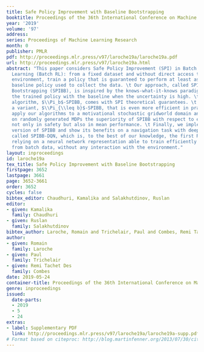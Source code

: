 ```yaml
---
title: Safe Policy Improvement with Baseline Bootstrapping
booktitle: Proceedings of the 36th International Conference on Machine Learning
year: '2019'
volume: '97'
address: 
series: Proceedings of Machine Learning Research
month: 0
publisher: PMLR
pdf: http://proceedings.mlr.press/v97/laroche19a/laroche19a.pdf
url: http://proceedings.mlr.press/v97/laroche19a.html
abstract: "This paper considers Safe Policy Improvement (SPI) in Batch Reinforcement
  Learning (Batch RL): from a fixed dataset and without direct access to the true
  environment, train a policy that is guaranteed to perform at least as well as the
  baseline policy used to collect the data. \t Our approach, called SPI with Baseline
  Bootstrapping (SPIBB), is inspired by the knows-what-it-knows paradigm: it bootstraps
  the trained policy with the baseline when the uncertainty is high. \t Our first
  algorithm, $\\Pi_b$-SPIBB, comes with SPI theoretical guarantees. \t We also implement
  a variant, $\\Pi_{\\leq b}$-SPIBB, that is even more efficient in practice. \t We
  apply our algorithms to a motivational stochastic gridworld domain and further demonstrate
  on randomly generated MDPs the superiority of SPIBB with respect to existing algorithms,
  not only in safety but also in mean performance. \t Finally, we implement a model-free
  version of SPIBB and show its benefits on a navigation task with deep RL implementation
  called SPIBB-DQN, which is, to the best of our knowledge, the first RL algorithm
  relying on a neural network representation able to train efficiently and reliably
  from batch data, without any interaction with the environment."
layout: inproceedings
id: laroche19a
tex_title: Safe Policy Improvement with Baseline Bootstrapping
firstpage: 3652
lastpage: 3661
page: 3652-3661
order: 3652
cycles: false
bibtex_editor: Chaudhuri, Kamalika and Salakhutdinov, Ruslan
editor:
- given: Kamalika
  family: Chaudhuri
- given: Ruslan
  family: Salakhutdinov
bibtex_author: Laroche, Romain and Trichelair, Paul and Combes, Remi Tachet Des
author:
- given: Romain
  family: Laroche
- given: Paul
  family: Trichelair
- given: Remi Tachet Des
  family: Combes
date: 2019-05-24
container-title: Proceedings of the 36th International Conference on Machine Learning
genre: inproceedings
issued:
  date-parts:
  - 2019
  - 5
  - 24
extras:
- label: Supplementary PDF
  link: http://proceedings.mlr.press/v97/laroche19a/laroche19a-supp.pdf
# Format based on citeproc: http://blog.martinfenner.org/2013/07/30/citeproc-yaml-for-bibliographies/
---
```

